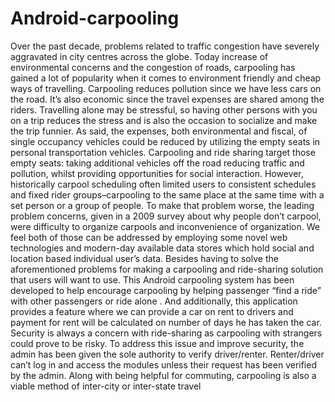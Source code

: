 # Android-carpooling

Over the past decade, problems related to traffic congestion have severely aggravated in city centres
across the globe. Today increase of environmental concerns and the congestion of roads, carpooling
has gained a lot of popularity when it comes to environment friendly and cheap ways of travelling.
Carpooling reduces pollution since we have less cars on the road. It’s also economic since the travel
expenses are shared among the riders. Travelling alone may be stressful, so having other persons with
you on a trip reduces the stress and is also the occasion to socialize and make the trip funnier. As said,
the expenses, both environmental and fiscal, of single occupancy vehicles could be reduced by
utilizing the empty seats in personal transportation vehicles. Carpooling and ride sharing target those
empty seats: taking additional vehicles off the road reducing traffic and pollution, whilst providing
opportunities for social interaction. However, historically carpool scheduling often limited users to
consistent schedules and fixed rider groups–carpooling to the same place at the same time with a set
person or a group of people. To make that problem worse, the leading problem concerns, given in a
2009 survey about why people don’t carpool, were difficulty to organize carpools and inconvenience
of organization. We feel both of those can be addressed by employing some novel web technologies
and modern-day available data stores which hold social and location based individual user’s data.
Besides having to solve the aforementioned problems for making a carpooling and ride-sharing
solution that users will want to use.
This Android carpooling system has been developed to help encourage carpooling by helping
passenger “find a ride” with other passengers or ride alone . And additionally, this application provides
a feature where we can provide a car on rent to drivers and payment for rent will be calculated on
number of days he has taken the car.
Security is always a concern with ride-sharing as carpooling with strangers could prove to be risky. To
address this issue and improve security, the admin has been given the sole authority to verify
driver/renter. Renter/driver can’t log in and access the modules unless their request has been verified
by the admin. Along with being helpful for commuting, carpooling is also a viable method of inter-city
or inter-state travel
